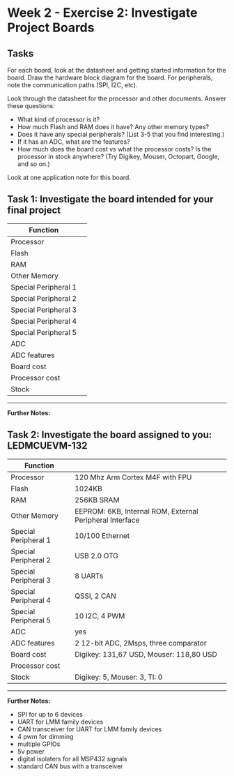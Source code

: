 # Week 2 - Exercise 2: Investigate Project Boards

## Tasks

For each board, look at the datasheet and getting started information for the board. Draw the hardware block diagram for the board. For peripherals, note the communication paths (SPI, I2C, etc).

Look through the datasheet for the processor and other documents. Answer these questions:

- What kind of processor is it?
- How much Flash and RAM does it have? Any other memory types?
- Does it have any special peripherals? (List 3-5 that you find interesting.)
- If it has an ADC, what are the features?
- How much does the board cost vs what the processor costs? Is the processor in stock anywhere? (Try Digikey, Mouser, Octopart, Google, and so on.)

Look at one application note for this board.

## Task 1: Investigate the board intended for your final project

| Function             |     |
| -------------------- | --- |
| Processor            |     |
| Flash                |     |
| RAM                  |     |
| Other Memory         |     |
| Special Peripheral 1 |     |
| Special Peripheral 2 |     |
| Special Peripheral 3 |     |
| Special Peripheral 4 |     |
| Special Peripheral 5 |     |
| ADC                  |     |
| ADC features         |     |
| Board cost           |     |
| Processor cost       |     |
| Stock                |     |

---

**Further Notes:**

## Task 2: Investigate the board assigned to you: LEDMCUEVM-132

| Function             |                                                          |
| -------------------- | -------------------------------------------------------- |
| Processor            | 120 Mhz Arm Cortex M4F with FPU                          |
| Flash                | 1024KB                                                   |
| RAM                  | 256KB SRAM                                               |
| Other Memory         | EEPROM: 6KB, Internal ROM, External Peripheral Interface |
| Special Peripheral 1 | 10/100 Ethernet                                          |
| Special Peripheral 2 | USB 2.0 OTG                                              |
| Special Peripheral 3 | 8 UARTs                                                  |
| Special Peripheral 4 | QSSI, 2 CAN                                              |
| Special Peripheral 5 | 10 I2C, 4 PWM                                            |
| ADC                  | yes                                                      |
| ADC features         | 2 12-bit ADC, 2Msps, three comparator                    |
| Board cost           | Digikey: 131,67 USD, Mouser: 118,80 USD                  |
| Processor cost       |                                                          |
| Stock                | Digikey: 5, Mouser: 3, TI: 0                             |

---

**Further Notes:**

- SPI for up to 6 devices
- UART for LMM family devices
- CAN transceiver for UART for LMM family devices
- 4 pwm for dimming
- multiple GPIOs
- 5v power
- digital isolaters for all MSP432 signals
- standard CAN bus with a transceiver
